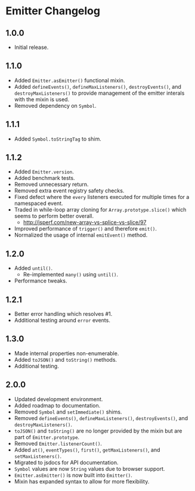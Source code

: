 # Emitter Changelog

## 1.0.0

* Initial release.

## 1.1.0

* Added `Emitter.asEmitter()` functional mixin.
* Added `defineEvents()`, `defineMaxListeners()`, `destroyEvents()`, and `destroyMaxListeners()` to provide management of the emitter interals with the mixin is used.
* Removed dependency on `Symbol`.

## 1.1.1

* Added `Symbol.toStringTag` to shim.

## 1.1.2

* Added `Emitter.version`.
* Added benchmark tests.
* Removed unnecessary return.
* Removed extra event registry safety checks.
* Fixed defect where the `every` listeners executed for multiple times for a namespaced event.
* Traded in while-loop array cloning for `Array.prototype.slice()` which seems to perform better overall.
  * http://jsperf.com/new-array-vs-splice-vs-slice/97
* Improved performance of `trigger()` and therefore `emit()`.
* Normalized the usage of internal `emitEvent()` method.

## 1.2.0

* Added `until()`.
  * Re-implemented `many()` using `until()`.
* Performance tweaks.

## 1.2.1

* Better error handling which resolves #1.
* Additional testing around `error` events.

## 1.3.0

* Made internal properties non-enumerable.
* Added `toJSON()` and `toString()` methods.
* Additional testing.

## 2.0.0

* Updated development environment.
* Added roadmap to documentation.
* Removed `Symbol` and `setImmediate()` shims.
* Removed `defineEvents()`, `defineMaxListeners()`, `destroyEvents()`, and `destroyMaxListeners()`.
* `toJSON()` and `toString()` are no longer provided by the mixin but are part of `Emitter.prototype`.
* Removed `Emitter.listenerCount()`.
* Added `at()`, `eventTypes()`, `first()`, `getMaxListeners()`, and `setMaxListeners()`.
* Migrated to jsdocs for API documentation.
* `Symbol` values are now `String` values due to browser support.
* `Emitter.asEmitter()` is now built into `Emitter()`.
* Mixin has expanded syntax to allow for more flexibility.